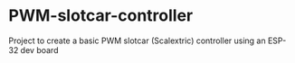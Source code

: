 # PWM-slotcar-controller
Project to create a basic PWM slotcar (Scalextric) controller using an ESP-32 dev board
